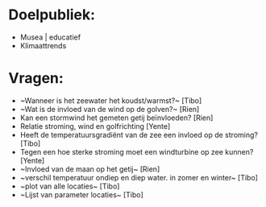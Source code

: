 # Doelpubliek: 

- Musea | educatief
- Klimaattrends
 
# Vragen:
- ~Wanneer is het zeewater het koudst/warmst?~ [Tibo]
- ~Wat is de invloed van de wind op de golven?~ [Rien]
- Kan een stormwind het gemeten getij beïnvloeden? [Rien]
- Relatie stroming, wind en golfrichting [Yente]
- Heeft de temperatuursgradiënt van de zee een invloed op de stroming? [Tibo]
- Tegen een hoe sterke stroming moet een windturbine op zee kunnen? [Yente]
- ~Invloed van de maan op het getij~ [Rien]
- ~verschil temperatuur ondiep en diep water. in zomer en winter~ [Tibo]
- ~plot van alle locaties~ [Tibo]
- ~Lijst van parameter locaties~ [Tibo]
